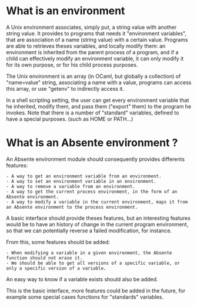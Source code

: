 

# What is an environment

A Unix environment associates, simply put, a string value with another string value.
It provides to programs that needs it "environment variables", that are association of a name (string value) with a certain value. Programs are able to retrieves theses variables, and locally modify them: an environment is inherited from the parent process of a program, and if a child can effectively modify an environment variable, it can only modify it for its own purpose, or for his child process purposes.

The Unix environment is an array (in OCaml, but globally a collection) of "name=value" string, associating a name with a value, programs can access this array, or use "getenv" to indirectly access it. 

In a shell scripting setting, the user can get every environment variable that he inherited, modify them, and pass them ("export" them) to the program he invokes. Note that there is a number of "standard" variables, defined to have a special purposes. (such as HOME or PATH...)


# What is an Absente environment ?

An Absente environment module should consequently provides differents features:
    
    - A way to get an environment variable from an environment.
    - A way to set an environment variable in an environment.
    - A way to remove a variable from an environment.
    - A way to get the current process environment, in the form of an Absente environment.
    - A way to modify a variable in the current environment, maps it from an Absente environment to the process environment.
  
A basic interface should provide theses features, but an interesting features would be to have an history of change in the current program environment, so that we can potentially reverse a failed modification, for instance.

From this, some features should be added: 

    - When modifying a variable in a given environment, the Absente function should not erase it.
    - We should be able to get all versions of a specific variable, or only a specific version of a variable.

An easy way to know if a variable exists should also be added.


This is the basic interface, more features could be added in the future, for example some special cases functions for "standards" variables.